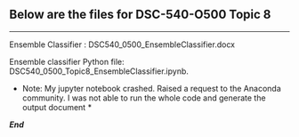 ## Below are the files for DSC-540-O500 Topic 8
-----------------------------------------------
Ensemble Classifier : DSC540_0500_EnsembleClassifier.docx

Ensemble classifier Python file: DSC540_0500_Topic8_EnsembleClassifier.ipynb.    

* Note: My jupyter notebook crashed. Raised a request to the Anaconda community. I was not able to run the whole code and generate
the output document *

***End***
